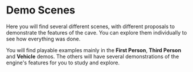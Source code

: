 # Demo Scenes
Here you will find several different scenes, with different proposals to demonstrate the features of the cave. You can explore them individually to see how everything was done.

You will find playable examples mainly in the **First Person**, **Third Person** and **Vehicle** demos. The others will have several demonstrations of the engine's features for you to study and explore.